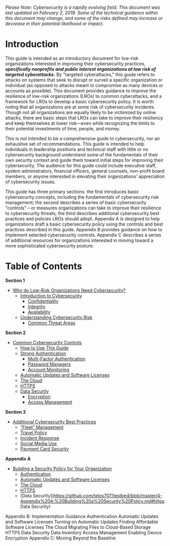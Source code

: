 _Please Note: Cybersecurity is a rapidly evolving field. This document was last updated on February 2, 2019. Some of the technical guidance within this document may change, and some of the risks defined may increase or decrease in their potential likelihood or impact._

# Introduction

This guide is intended as an introductory document for low-risk organizations interested in improving their cybersecurity practices, **_specifically nonprofits and public interest organizations at low risk of targeted cyberattacks._** By "targeted cyberattacks," this guide refers to attacks on systems that seek to disrupt or surveil a specific organization or individual (as opposed to attacks meant to compromise as many devices or accounts as possible). This document provides guidance to improve the resilience of low-risk organizations (LROs) to common cyberattacks, and a framework for LROs to develop a basic cybersecurity policy. It is worth noting that all organizations are at some risk of cybersecurity incidents. Though not all organizations are equally likely to be victimized by online attacks, there are basic steps that LROs can take to improve their resiliency and keep themselves at lower risk—even while recognizing the limits to their potential investments of time, people, and money.

This is not intended to be a comprehensive guide to cybersecurity, nor an exhaustive set of recommendations. This guide is intended to help individuals in leadership positions and technical staff with little or no cybersecurity background understand some of the fundamentals of their own security context and guide them toward initial steps for improving their cybersecurity. The audience for this guide could include executive staff, system administrators, financial officers, general counsels, non-profit board members, or anyone interested in elevating their organizations' appreciation of cybersecurity issues.

This guide has three primary sections: the first introduces basic cybersecurity concepts, including the fundamentals of cybersecurity risk management; the second describes a series of basic cybersecurity "controls" – or measures organizations can take to improve their resilience to cybersecurity threats; the third describes additional cybersecurity best practices and policies LROs should adopt. Appendix A is designed to help organizations draft a basic cybersecurity policy using the controls and best practices described in this guide. Appendix B provides guidance on how to implement selected cybersecurity controls. Appendix C describes a series of additional resources for organizations interested in moving toward a more sophisticated cybersecurity posture.

# Table of Contents

**Section 1**
* [Why do Low-Risk Organizations Need Cybersecurity?](https://github.com/telos707/testbed/blob/master/1-Why%20do%20Low-Risk%20Organizations%20Need%20Cybersecurity.md#section-1-why-do-low-risk-organizations-need-cybersecurity)
   * [Introduction to Cybersecurity](https://github.com/telos707/testbed/blob/master/1-Why%20do%20Low-Risk%20Organizations%20Need%20Cybersecurity.md#introduction-to-cybersecurity)
     * [Confidentiality](https://github.com/telos707/testbed/blob/master/1-Why%20do%20Low-Risk%20Organizations%20Need%20Cybersecurity.md#confidentiality)
     * [Integrity](https://github.com/telos707/testbed/blob/master/1-Why%20do%20Low-Risk%20Organizations%20Need%20Cybersecurity.md#integrity)
     * [Availability](https://github.com/telos707/testbed/blob/master/1-Why%20do%20Low-Risk%20Organizations%20Need%20Cybersecurity.md#availability)
   * [Understanding Cybersecurity Risk](https://github.com/telos707/testbed/blob/master/1-Why%20do%20Low-Risk%20Organizations%20Need%20Cybersecurity.md#understanding-cybersecurity-risk)
     * [Common Threat Areas](https://github.com/telos707/testbed/blob/master/1-Why%20do%20Low-Risk%20Organizations%20Need%20Cybersecurity.md#common-threat-areas)
 
**Section 2**
* [Common Cybersecurity Controls](https://github.com/telos707/testbed/blob/master/2-Common%20Cybersecurity%20Controls.md#section-2-common-cybersecurity-controls)
   * [How to Use This Guide](https://github.com/telos707/testbed/blob/master/2-Common%20Cybersecurity%20Controls.md#how-to-use-this-guide)
   * [Strong Authentication](https://github.com/telos707/testbed/blob/master/2-Common%20Cybersecurity%20Controls.md#strong-authentication)
     * [Multi-Factor Authentication](https://github.com/telos707/testbed/blob/master/2-Common%20Cybersecurity%20Controls.md#multi-factor-authentication)
     * [Password Managers](https://github.com/telos707/testbed/blob/master/2-Common%20Cybersecurity%20Controls.md#password-managers)
     * [Account Monitoring](https://github.com/telos707/testbed/blob/master/2-Common%20Cybersecurity%20Controls.md#account-monitoring)
   * [Automatic Updates and Software Licenses](2-Common%20Cybersecurity%20Controls.md#automatic-updates-and-software-licenses)
   * [The Cloud](https://github.com/telos707/testbed/blob/master/2-Common%20Cybersecurity%20Controls.md#the-cloud)
   * [HTTPS](https://github.com/telos707/testbed/blob/master/2-Common%20Cybersecurity%20Controls.md#https)
   * [Data Security](https://github.com/telos707/testbed/blob/master/2-Common%20Cybersecurity%20Controls.md#data-security)
     * [Encryption](https://github.com/telos707/testbed/blob/master/2-Common%20Cybersecurity%20Controls.md#encryption)
     * [Access Management](https://github.com/telos707/testbed/blob/master/2-Common%20Cybersecurity%20Controls.md#access-management)
     
**Section 3**
* [Additional Cybersecurity Best Practices](https://github.com/telos707/testbed/blob/master/3-Additional%20Cybersecurity%20Best%20Practices.md#section-3-additional-cybersecurity-best-practices)
   * [“Fleet” Management](https://github.com/telos707/testbed/blob/master/3-Additional%20Cybersecurity%20Best%20Practices.md#fleet-management)
   * [Travel Policy](https://github.com/telos707/testbed/blob/master/3-Additional%20Cybersecurity%20Best%20Practices.md#travel-policy)
   * [Incident Response](https://github.com/telos707/testbed/blob/master/3-Additional%20Cybersecurity%20Best%20Practices.md#incident-response)
   * [Social Media Use](https://github.com/telos707/testbed/blob/master/3-Additional%20Cybersecurity%20Best%20Practices.md#social-media-use)
   * [Payment Card Security](https://github.com/telos707/testbed/blob/master/3-Additional%20Cybersecurity%20Best%20Practices.md#payment-card-security)
   
**Appendix A** 
* [Building a Security Policy for Your Organization](https://github.com/telos707/testbed/blob/master/4-Appendix%20A:%20Building%20a%20Security%20Policy.md#appendix-a-building-a-security-policy-for-your-organization)
   * [Authentication](https://github.com/telos707/testbed/blob/master/4-Appendix%20A:%20Building%20a%20Security%20Policy.md#strong-authentication)
   * [Automatic Updates and Software Licenses](https://github.com/telos707/testbed/blob/master/4-Appendix%20A:%20Building%20a%20Security%20Policy.md#automatic-updates-and-software-licenses)
   * [The Cloud](https://github.com/telos707/testbed/blob/master/4-Appendix%20A:%20Building%20a%20Security%20Policy.md#the-cloud-the-cloud)
   * [HTTPS](https://github.com/telos707/testbed/blob/master/4-Appendix%20A:%20Building%20a%20Security%20Policy.md#https)
   * [Data Security](https://github.com/telos707/testbed/blob/master/4-Appendix%20A:%20Building%20a%20Security%20Policy.md#https
Data Security)

Appendix B: Implementation Guidance
Authentication
Automatic Updates and Software Licenses
Turning on Automatic Updates
Finding Affordable Software Licenses
The Cloud
Migrating Files to Cloud-Based Storage
HTTPS
Data Security
Data Inventory
Access Management
Enabling Device Encryption
Appendix C: Moving Beyond the Baseline
